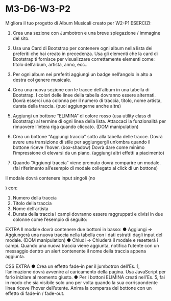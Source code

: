 # M3-D6-W3-P2
Migliora il tuo progetto di Album Musicali creato per W2-P1
ESERCIZI:
1) Crea una sezione con Jumbotron e una breve spiegazione / immagine del sito. 
2) Usa una Card di Bootstrap per contenere ogni album nella lista dei preferiti che hai creato in precedenza.
Usa gli elementi che la card di Bootstrap ti fornisce per visualizzare correttamente elementi come: titolo dell’album, artista, anno, ecc..
3) Per ogni album nei preferiti aggiungi un badge nell’angolo in alto a destra col genere musicale. 
4) Crea una nuova sezione con le tracce dell’album in una tabella di Bootstrap. I colori delle linee della tabella dovranno essere alternati. Dovrà esserci una colonna per il numero di traccia, titolo, nome artista, durata della traccia. (puoi aggiungerne anche altre) 
5) Aggiungi un bottone “ELIMINA” di colore rosso (usa utility class di Bootstrap) al termine di ogni linea della lista. Attaccaci la funzionalità per rimuovere l’intera riga quando cliccato. (DOM manipulation)  
6) Crea un bottone “Aggiungi traccia” sotto alla tabella delle tracce.
Dovrà avere una transizione di stile per aggiungergli un’ombra quando il bottone riceve l’hover. (box-shadow) 
Dovrà dare come minimo l’impressione di elevarsi da un piano. (aggiungi altri effetti a piacimento)
 
7) Quando “Aggiungi traccia” viene premuto dovrà comparire un modale.
    (fai riferimento all’esempio di modale collegato al click di un bottone)
      
Il modale dovrà contenere input singoli (no <form>) con:
1.	Numero della traccia
2.	Titolo della traccia
3.	Nome dell’artista
4.	Durata della traccia
I campi dovranno essere raggruppati e divisi in due colonne come l’esempio di seguito:
 
 
EXTRA 
Il modale dovrà contenere due bottoni in basso:
●	Aggiungi => Aggiungerà una nuova traccia nella tabella con i dati estratti dagli input del modale. (DOM manipulation)
●	Chiudi => Chiuderà il modale e resetterà i campi.
Quando una nuova traccia viene aggiunta, notifica l’utente con un messaggio dentro un alert contenente il nome della traccia appena aggiunta.
 
CSS EXTRA
●	Crea un effetto fade-in per il jumbotron dell’Es. 1, l’animazione dovrà avvenire al caricamento della pagina. Usa JavaScript per farlo iniziare al momento giusto.
●	Per i bottoni ELIMINA creati nell’Es. 5, fai in modo che sia visibile solo uno per volta quando la sua corrispondente linea riceve l’hover dell’utente. Anima la comparsa del bottone con un effetto di fade-in / fade-out.

